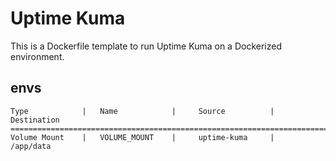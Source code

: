 # Uptime Kuma
This is a Dockerfile template to run Uptime Kuma on a Dockerized environment.

## envs
```
Type            |   Name            |     Source          |   Destination
==============================================================================
Volume Mount    |   VOLUME_MOUNT    |     uptime-kuma     |   /app/data
```
